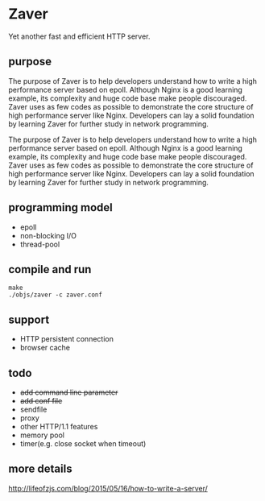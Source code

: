 Zaver
=====

Yet another fast and efficient HTTP server.

## purpose

The purpose of Zaver is to help developers understand how to write a high performance server based on epoll. Although Nginx is a good learning example, its complexity and huge code base make people discouraged. Zaver uses as few codes as possible to demonstrate the core structure of high performance server like Nginx. Developers can lay a solid foundation by learning Zaver for further study in network programming.

The purpose of Zaver is to help developers understand how to write a high performance server based on epoll. Although Nginx is a good learning example, its complexity and huge code base make people discouraged. Zaver uses as few codes as possible to demonstrate the core structure of high performance server like Nginx. Developers can lay a solid foundation by learning Zaver for further study in network programming.

## programming model

* epoll
* non-blocking I/O
* thread-pool

## compile and run

```
make
./objs/zaver -c zaver.conf
```

## support

* HTTP persistent connection
* browser cache

## todo

* ~~add command line parameter~~
* ~~add conf file~~
* sendfile
* proxy
* other HTTP/1.1 features
* memory pool
* timer(e.g. close socket when timeout)

## more details

http://lifeofzjs.com/blog/2015/05/16/how-to-write-a-server/

